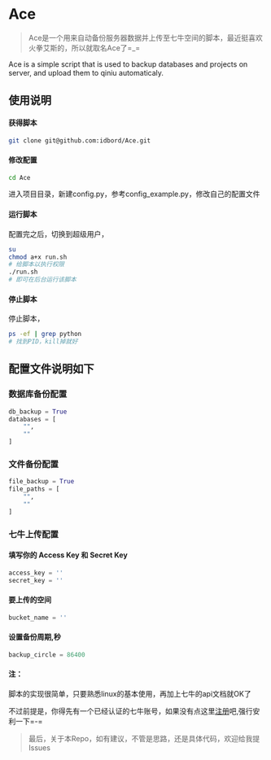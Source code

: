 # Ace
> Ace是一个用来自动备份服务器数据并上传至七牛空间的脚本，最近挺喜欢火拳艾斯的，所以就取名Ace了=_=

Ace is a simple script that is used to backup databases and projects on server, and upload them to qiniu automaticaly.

## 使用说明
#### 获得脚本
```sh
git clone git@github.com:idbord/Ace.git
```
#### 修改配置
```sh
cd Ace
```
进入项目目录，新建config.py，参考config_example.py，修改自己的配置文件

#### 运行脚本
配置完之后，切换到超级用户，
```sh
su
chmod a+x run.sh
# 给脚本以执行权限
./run.sh
# 即可在后台运行该脚本
```
#### 停止脚本
停止脚本，
```sh
ps -ef | grep python 
# 找到PID，kill掉就好
```
## 配置文件说明如下

### 数据库备份配置
```py
db_backup = True
databases = [
    "",
    ""
]
```
### 文件备份配置
```py
file_backup = True
file_paths = [
    "",
    ""
]
```
### 七牛上传配置
#### 填写你的 Access Key 和 Secret Key
```py
access_key = ''
secret_key = ''
```
#### 要上传的空间
```py
bucket_name = ''
```
#### 设置备份周期,秒
```py
backup_circle = 86400
```
#### 注：
脚本的实现很简单，只要熟悉linux的基本使用，再加上七牛的api文档就OK了

不过前提是，你得先有一个已经认证的七牛账号，如果没有点这里[注册](https://portal.qiniu.com/signup?code=3li1yib3yqg5u)吧,强行安利一下=-=

> 最后，关于本Repo，如有建议，不管是思路，还是具体代码，欢迎给我提Issues